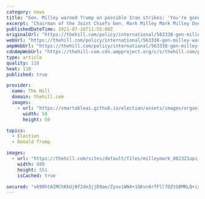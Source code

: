 ```yaml
---
category: news
title: "Gen. Milley warned Trump on possible Iran strikes: 'You're gonna have a f--king war'"
excerpt: "Chairman of the Joint Chiefs Gen. Mark Milley Mark Milley Overnight Defense: Milley feared Trump coup, book says \\| Gillibrand expects fall vote on sweeping military justice bill \\|"
publishedDateTime: 2021-07-16T11:55:00Z
originalUrl: "https://thehill.com/policy/international/563338-gen-milley-warned-trump-on-possible-iran-strikes-youre-gonna-have-a-f"
webUrl: "https://thehill.com/policy/international/563338-gen-milley-warned-trump-on-possible-iran-strikes-youre-gonna-have-a-f"
ampWebUrl: "https://thehill.com/policy/international/563338-gen-milley-warned-trump-on-possible-iran-strikes-youre-gonna-have-a-f?amp"
cdnAmpWebUrl: "https://thehill-com.cdn.ampproject.org/c/s/thehill.com/policy/international/563338-gen-milley-warned-trump-on-possible-iran-strikes-youre-gonna-have-a-f?amp"
type: article
quality: 118
heat: 118
published: true

provider:
  name: The Hill
  domain: thehill.com
  images:
    - url: "https://smartableai.github.io/election/assets/images/organizations/thehill.com-50x50.jpg"
      width: 50
      height: 50

topics:
  - Election
  - Donald Trump

images:
  - url: "https://thehill.com/sites/default/files/milleymark_062321upi_lead.jpg"
    width: 980
    height: 551
    isCached: true

secured: "v699htAIMChKkUjNf2dn3jjD9ae/ZyoviWN4+1GKvn4rfFll7DZtG0MRLQ+isO7WP0OqPHzNyJOBP/ayz6bhFnHETrOH9KoLftWvPg+43SqDYk0HpxMd8B6D5SR6I3Ou/lNNOv0OQpFWAEASspaSfG9y/susimAogIpnbiX9ycgDMKXYkvhI1RKKOvEXaQ55CUUNJsDx+ozlrErBhrWQ3urDj/BC5OLOB8bnmj5wDmIRmpcjNa2AMFzjEncMlEirVNgRQR77NlypvXLRTpS3XQoxuU+8Kr+v/FrQqcw4aLHr2BxRr7/56yrBgGQ6ffzwSSUhTeLkv49CyHi830dJ3Eywc4tgYzRpvBWWNLfLDVM=;siwjqzQF3rl1i10azGEglQ=="
---
```


